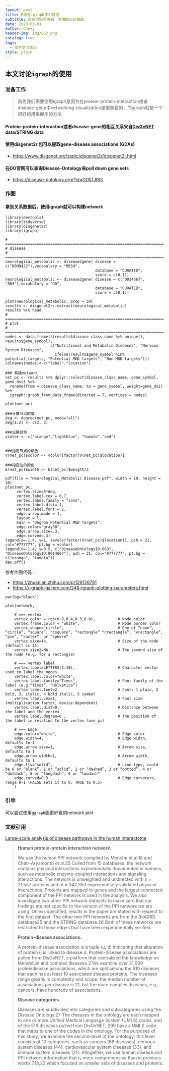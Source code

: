 ```yaml
---
layout: post
title: R语言igraph学习路径
subtitle: 远客岂知今再到，老僧能记昔相逢。
date: 2023-03-01
author: Chevy
header-img: img/052.png
catalog: true
tags:
  - 技术学习笔记
style: plain
---
```




## 本文讨论`igraph`的使用

### 准备工作

>  首先我们需要使用igraph是因为在protein-protein-interaction或者disease-gene中networking visualization是很重要的，而igraph就是一个很好的用来展示的方法

#### Protein-protein-interaction或者disease-gene的相互关系来自[DisGeNET](https://www.disgenet.org/static/disgenet2r/www.disgenet.org) data/STRING data

#### 使用**disgenet2r** 包可以提取gene-disease associations (GDAs)

- https://www.disgenet.org/static/disgenet2r/disgenet2r.html

#### 在DO官网可以查询Disease-Ontology来pull down gene sets

- https://disease-ontology.org/?id=DOID:863

### 作图

#### 拿到关系数据后，使用igraph就可以构建network

```shell
library(devtools)
library(tidyverse)
library(disgenet2r)
library(igraph)

# ==============================================================================
# disease
# ==============================================================================
neurological_metabolic <- disease2gene( disease = c("D009422"),vocabulary = "MESH",
                                        database = "CURATED",
                                        score = c(0,1))
neurological_metabolic <- disease2gene( disease = c("0014667", "863"),vocabulary = "DO",
                                        database = "CURATED",
                                        score = c(0,1))

plot(neurological_metabolic, prop = 50)
results <- disgenet2r::extract(neurological_metabolic)
results %>% head
# ==============================================================================
# plot
# ==============================================================================
nodes <- data.frame(c(results$disease_class_name %>% unique(), results$gene_symbol), 
                    c("Nutritional and Metabolic Diseases", "Nervous System Diseases",
                      ifelse(results$gene_symbol %in% potential_targets, "Potential MGD targets", "Non-MGD targets")))
colnames(nodes)<-c("label","location")

### 构建network
net_pc <- results %>% dplyr::select(disease_class_name, gene_symbol, gene_dsi) %>% 
  rename(from = disease_class_name, to = gene_symbol, weight=gene_dsi) %>% 
  igraph::graph_from_data_frame(directed = T, vertices = nodes)

plot(net_pc)

###计算节点的度
deg <- degree(net_pc, mode="all")
deg[1:2] <- c(2, 3)

###设置颜色
vcolor <- c("orange","lightblue", "tomato","red")


###指定节点的颜色
V(net_pc)$color <- vcolor[factor(V(net_pc)$location)]

###指定边的颜色
E(net_pc)$width <- E(net_pc)$weight/2

pdf(file = "Neurological_Metabolic Disease.pdf", width = 10, height = 10)
plot(net_pc,
     vertex.size=5*deg,
     vertex.label.cex = 0.7,
     vertex.label.family = "sans", 
     vertex.label.dist= 1, 
     vertex.label.font = 2,
     edge.arrow.mode = 1, 
     layout = l, 
     main = "Degron Potential MGD Targets",
     edge.color="gray50", 
     edge.arrow.size=.3,
     edge.curved=.3)
legend(x=-1.4, y=1, levels(factor(V(net_pc)$location)), pch = 21, col="#777777", pt.bg = vcolor)
legend(x=-1.4, y=0.5, c("DiseaseOntologyID:863", "DiseaseOntologyID:0014667"), pch = 21, col="#777777", pt.bg = c("orange", "tomato"))
dev.off()
```

参考作图代码：

- https://zhuanlan.zhihu.com/p/126126781
- https://r-graph-gallery.com/248-igraph-plotting-parameters.html

```shell
par(bg="black")

plot(network, 
    
    # === vertex
    vertex.color = rgb(0.8,0.4,0.3,0.8),          # Node color
    vertex.frame.color = "white",                 # Node border color
    vertex.shape="circle",                        # One of “none”, “circle”, “square”, “csquare”, “rectangle” “crectangle”, “vrectangle”, “pie”, “raster”, or “sphere”
    vertex.size=14,                               # Size of the node (default is 15)
    vertex.size2=NA,                              # The second size of the node (e.g. for a rectangle)
    
    # === vertex label
    vertex.label=LETTERS[1:10],                   # Character vector used to label the nodes
    vertex.label.color="white",
    vertex.label.family="Times",                  # Font family of the label (e.g.“Times”, “Helvetica”)
    vertex.label.font=2,                          # Font: 1 plain, 2 bold, 3, italic, 4 bold italic, 5 symbol
    vertex.label.cex=1,                           # Font size (multiplication factor, device-dependent)
    vertex.label.dist=0,                          # Distance between the label and the vertex
    vertex.label.degree=0 ,                       # The position of the label in relation to the vertex (use pi)
    
    # === Edge
    edge.color="white",                           # Edge color
    edge.width=4,                                 # Edge width, defaults to 1
    edge.arrow.size=1,                            # Arrow size, defaults to 1
    edge.arrow.width=1,                           # Arrow width, defaults to 1
    edge.lty="solid",                             # Line type, could be 0 or “blank”, 1 or “solid”, 2 or “dashed”, 3 or “dotted”, 4 or “dotdash”, 5 or “longdash”, 6 or “twodash”
    edge.curved=0.3    ,                          # Edge curvature, range 0-1 (FALSE sets it to 0, TRUE to 0.5)
    )
```



### 引申

可以尝试使用`ggraph`画更好看的network plot

### 文献引用

[Large-scale analysis of disease pathways in the human interactome](https://pubmed.ncbi.nlm.nih.gov/29218874/)

> **Human protein-protein interaction network.** 
>
> We use the human PPI network compiled by Menche et al.18 and Chatr-Aryamontri et al.25 Culled from 15 databases, the network contains physical interactions experimentally documented in humans, such as metabolic enzyme-coupled interactions and signaling interactions. The network is unweighted and undirected with n = 21,557 proteins and m = 342,353 experimentally validated physical interactions. Proteins are mapped to genes and the largest connected component of the PPI network is used in the analysis. We also investigate two other PPI network datasets to make sure that our findings are not specific to the version of the PPI network we are using. Unless specified, results in the paper are stated with respect to the first dataset. The other two PPI networks are from the BioGRID database25 and the STRING database.26 Both of these networks are restricted to those edges that have been experimentally verified. 
>
> **Protein-disease associations.** 
>
> A protein-disease association is a tuple (u, d) indicating that alteration of protein u is linked to disease d. Protein-disease associations are pulled from DisGeNET, a platform that centralized the knowledge on Mendelian and complex diseases.2 We examine over 21,000 proteindisease associations, which are split among the 519 diseases that each has at least 10 associated disease proteins. The diseases range greatly in complexity and scope; the median number of associations per disease is 21, but the more complex diseases, e.g., cancers, have hundreds of associations. 
>
> **Disease categories.** 
>
> Diseases are subdivided into categories and subcategories using the Disease Ontology.27 The diseases in the ontology are each mapped to one or more Unified Medical Language System (UMLS) codes, and of the 519 diseases pulled from DisGeNET, 290 have a UMLS code that maps to one of the codes in the ontology. For the purposes of this study, we examine the second-level of the ontology; this level consists of 10 categories, such as cancers (68 diseases), nervous system diseases (44), cardiovascular system diseases (33), and immune system diseases (21). Altogether, we use human disease and PPI network information that is more comprehensive than in previous works,7,18,22 which focused on smaller sets of diseases and proteins.